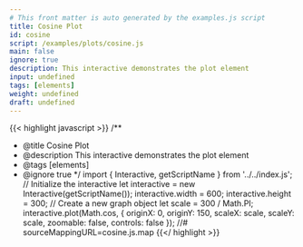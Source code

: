 ```yaml
---
# This front matter is auto generated by the examples.js script
title: Cosine Plot
id: cosine
script: /examples/plots/cosine.js
main: false
ignore: true
description: This interactive demonstrates the plot element
input: undefined
tags: [elements]
weight: undefined
draft: undefined
---
```


{{< highlight javascript >}}
/**
* @title Cosine Plot
* @description This interactive demonstrates the plot element
* @tags [elements]
* @ignore true
*/
import { Interactive, getScriptName } from '../../index.js';
// Initialize the interactive
let interactive = new Interactive(getScriptName());
interactive.width = 600;
interactive.height = 300;
// Create a new graph object
let scale = 300 / Math.PI;
interactive.plot(Math.cos, {
    originX: 0,
    originY: 150,
    scaleX: scale,
    scaleY: scale,
    zoomable: false,
    controls: false
});
//# sourceMappingURL=cosine.js.map
{{</ highlight >}}

